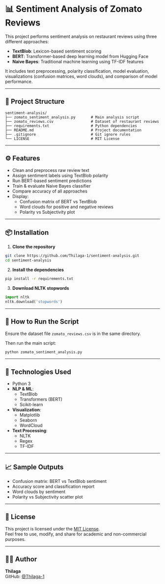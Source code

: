 # 📊 Sentiment Analysis of Zomato Reviews

This project performs sentiment analysis on restaurant reviews using three different approaches:
- **TextBlob**: Lexicon-based sentiment scoring
- **BERT**: Transformer-based deep learning model from Hugging Face
- **Naive Bayes**: Traditional machine learning using TF-IDF features

It includes text preprocessing, polarity classification, model evaluation, visualizations (confusion matrices, word clouds), and comparison of model performance.

---

## 📁 Project Structure

```
sentiment-analysis/
├── zomato_sentiment_analysis.py       # Main analysis script
├── zomato_reviews.csv                 # Dataset of restaurant reviews
├── requirements.txt                   # Python dependencies
├── README.md                          # Project documentation
├── .gitignore                         # Git ignore rules
└── LICENSE                            # MIT License
```

---

## ⚙️ Features

- Clean and preprocess raw review text
- Assign sentiment labels using TextBlob polarity
- Run BERT-based sentiment predictions
- Train & evaluate Naive Bayes classifier
- Compare accuracy of all approaches
- Display:
  - Confusion matrix of BERT vs TextBlob
  - Word clouds for positive and negative reviews
  - Polarity vs Subjectivity plot

---

## 📦 Installation

1. **Clone the repository**

```bash
git clone https://github.com/Thilaga-1/sentiment-analysis.git
cd sentiment-analysis
```

2. **Install the dependencies**

```bash
pip install -r requirements.txt
```

3. **Download NLTK stopwords**

```python
import nltk
nltk.download('stopwords')
```

---

## 🚀 How to Run the Script

Ensure the dataset file `zomato_reviews.csv` is in the same directory.

Then run the main script:

```bash
python zomato_sentiment_analysis.py
```

---

## 🧪 Technologies Used

- Python 3
- **NLP & ML**:
  - TextBlob
  - Transformers (BERT)
  - Scikit-learn
- **Visualization**:
  - Matplotlib
  - Seaborn
  - WordCloud
- **Text Processing**:
  - NLTK
  - Regex
  - TF-IDF

---

## 📈 Sample Outputs

- Confusion matrix: BERT vs TextBlob sentiment
- Accuracy score and classification report
- Word clouds by sentiment
- Polarity vs Subjectivity scatter plot

---

## 📜 License

This project is licensed under the [MIT License](LICENSE).  
Feel free to use, modify, and share for academic and non-commercial purposes.

---

## 🙋‍♀️ Author

**Thilaga**  
GitHub: [@Thilaga-1](https://github.com/Thilaga-1)
